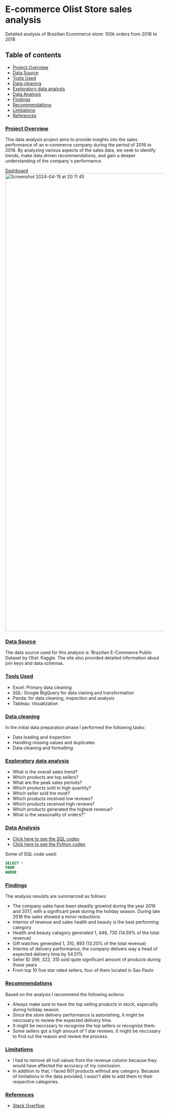 # E-commerce Olist Store sales analysis
Detailed analysis of Brazilian Ecommerce store: 100k orders from 2016 to 2018

## Table of contents
 - [Project Overview](#project-overview)
 - [Data Source](#data-source)
 - [Tools Used](#tools-used)
 - [Data cleaning](#data-cleaning)
 - [Exploratory data analysis](#exploratory-data-analysis)
 - [Data Analysis](#data-analysis)
 - [Findings](#findings)
 - [Recommendations](#recommendations)
 - [Limitations](#limitations)
 - [References](#references)

### [Project Overview]()

This data analysis project aims to provide insights into the sales performance of an e-commerce company during the period of 2016 to 2018. By analyzing various aspects of the sales data, we seek to identify trends, make data driven recommendations, and gain a deeper understanding of the company´s performance. 

[Dashboard](image)
<img width="1454" alt="Screenshot 2024-04-15 at 20 11 45" src="https://github.com/Danieltadele777/Ecommerce-Olist-store/assets/147874875/a2796f5f-35c4-418d-a99c-5121d4a35b51">

### [Data Source]()

The data source used for this analysis is 'Brazilian E-Commerce Public Dataset by Olist: Kaggle. The site also provided detailed information about join keys and data schemas. 

### [Tools Used]()
- Excel: Primary data cleaning
- SQL: Google BigQuery for data claning and transformation
- Panda: for data cleaning, inspection and analysis
- Tableau: Visualization

### [Data cleaning]()
In the initial data preparation phase I performed the following tasks:
- Data loading and inspection
- Handling missing values and duplicates
- Data cleaning and formatting

### [Exploratory data analysis]()
- What is the overall sales trend?
- Which products are top sellers?
- What are the peak sales periods?
- Which products sold in high quantity?
- Which seller sold the most?
- Which products received low reviews?
- Which products received high reviews?
- Which products generated the highest revenue?
- What is the seasonality of orders?"

### [Data Analysis]()
 - [Click here to see the SQL codes](https://github.com/Danieltadele777/Restaurant-360--food-chain/blob/main/SQL%20codes)
 - [Click here to see the Python codes]()

Some of SQL code used:
```SQL
SELECT *
FROM
WHERE
```


### [Findings]()
The analysis resulsts are summarized as follows:
- The company sales have been steadily growind during the year 2016 and 2017, with a significant peak during the holiday season. During late 2018 the sales showed a minor reductions
- Interms of revenue and sales health and beauty is the best performing category
- Health and beauty catagory generated 1, 448, 730 (14.59% of the total revenue)
- Gift watches generated 1, 310, 893 (13.20% of the total revenue)
- Interms of delivery performance, the company delivers way a head of expected delivery time by 54.51%
- Seller ID 399, 322, 315 sold quite significant amount of products during those years
- From top 10 five star rated sellers, four of them located in Sao Paulo

### [Recommendations]()
Based on the analysis I recommend the following actions:
- Always make sure to have the top selling products in stock, especailly during holiday season.
- Since the store delivery performance is astonishing, it might be neccssary to review the expected delivery time.
- It might be neccssary to recognize the top sellers or recognize them.
- Some sellers got a high amount of 1 star reviews. It might be neccssary to find out the reason and review the process.

### [Limitations]()

- I had to remove all null values from the revenue column because they would have affected the accuracy of my conclusion. 
- In addition to that, I faced 601 products without any category. Because of limitations in the data provided, I wasn't able to add them to their respective categories.

### [References]()
- [Stack Overflow](www.stackoverflow.com)
